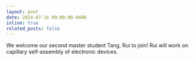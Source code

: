 ```yaml
---
layout: post
date: 2024-07-16 09:00:00-0400
inline: true
related_posts: false
---
```


We welcome our second master student Tang, Rui to join! Rui will work on capillary self-assembly of electronic devices.
